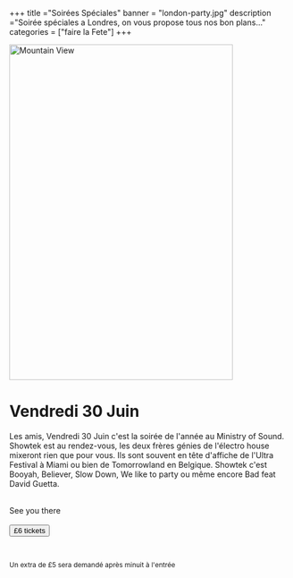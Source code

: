 +++
title ="Soirées Spéciales"
banner = "london-party.jpg"
description ="Soirée spéciales a Londres, on vous propose tous nos bon plans..."
categories = ["faire la Fete"]
+++


<div class="row">
  <div class="col-md-6">
  <img src="/images/Ministry.jpg" alt="Mountain View" style="width:400px;height:600px;">
  </div>
  <div class="col-md-6">

 <h1>Vendredi 30 Juin</h1>

Les amis, Vendredi 30 Juin c'est la soirée de l'année au Ministry of Sound. Showtek est au rendez-vous, les deux frères génies de l'électro house mixeront rien que pour vous. Ils sont souvent en tête d'affiche de l'Ultra Festival à Miami ou bien de Tomorrowland en Belgique. Showtek c'est Booyah, Believer, Slow Down, We like to party ou même encore Bad feat David Guetta.
<br>
<br>

See you there
<br>
<br>
  <a href="https://crm.lostinlondon.com/orderitems/new_group_event?event_id=1086&group_id=35"> <button type="button" class="btn btn-primary btn-lg"> £6 tickets </button></a>

  <br>
  <p style="font-size:12px;">Un extra de £5 sera demandé après minuit à l'entrée </p>

</div>
</div>
